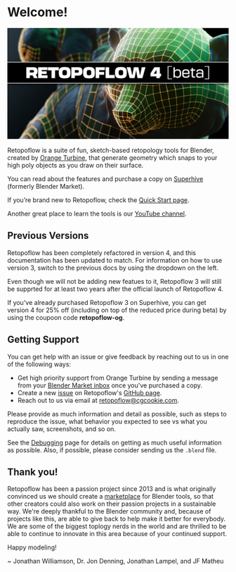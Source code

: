 # Welcome!

![](v4/images/bears.jpg)

Retopoflow is a suite of fun, sketch-based retopology tools for Blender, created by [Orange Turbine](https://orangeturbine.com), that generate geometry which snaps to your high poly objects as you draw on their surface.

You can read about the features and purchase a copy on [Superhive](https://blendermarket.com/products/retopoflow/) (formerly Blender Market).

If you’re brand new to Retopoflow, check the [Quick Start page](/v4/quick_start.html).

Another great place to learn the tools is our [YouTube channel](https://www.youtube.com/@orangeturbine).

## Previous Versions

Retopoflow has been completely refactored in version 4, and this documentation has been updated to match. For information on how to use version 3, switch to the previous docs by using the dropdown on the left.

Even though we will not be adding new featues to it, Retopoflow 3 will still be supprted for at least two years after the official launch of Retopoflow 4.

If you've already purchased Retopoflow 3 on Superhive, you can get version 4 for 25% off (including on top of the reduced price during beta) by using the coupoon code **retopoflow-og**.


## Getting Support

You can get help with an issue or give feedback by reaching out to us in one of the following ways:

- Get high priority support from Orange Turbine by sending a message from your [Blender Market inbox](https://blendermarket.com/inbox) once you've purchased a copy.
- Create a new [issue](https://github.com/CGCookie/retopoflow/issues/new/choose) on Retopoflow's [GitHub page](https://github.com/CGCookie/retopoflow).
- Reach out to us via email at [retopoflow@cgcookie.com](mailto:retopoflow@cgcookie.com).

Please provide as much information and detail as possible, such as steps to reproduce the issue, what behavior you expected to see vs what you actually saw, screenshots, and so on. 

See the [Debugging](/v4/debugging.html) page for details on getting as much useful information as possible. Also, if possible, please consider sending us the `.blend` file.

## Thank you!

Retopoflow has been a passion project since 2013 and is what originally convinced us we should create a [marketplace](https://blendermarket.com/) for Blender tools, so that other creators could also work on their passion projects in a sustainable way. We're deeply thankful to the Blender community and, because of projects like this, are able to give back to help make it better for everybody. We are some of the biggest toplogy nerds in the world and are thrilled to be able to continue to innovate in this area because of your continued support.

Happy modeling! 

~ Jonathan Williamson, Dr. Jon Denning, Jonathan Lampel, and JF Matheu

